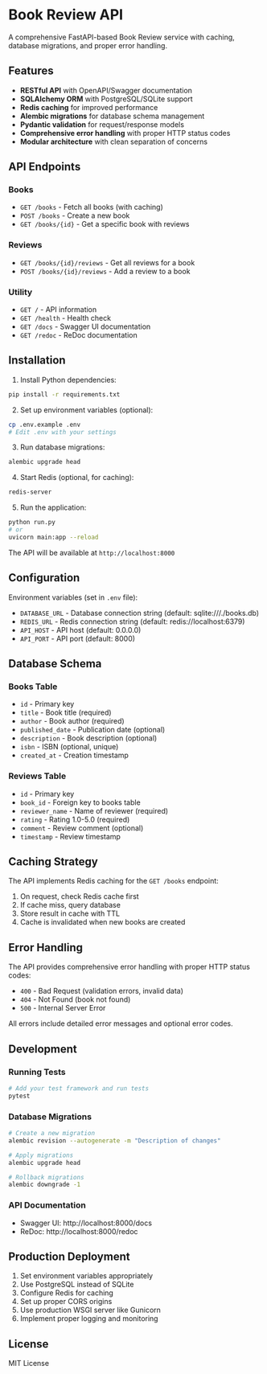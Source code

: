# Book Review API

A comprehensive FastAPI-based Book Review service with caching, database migrations, and proper error handling.

## Features

- **RESTful API** with OpenAPI/Swagger documentation
- **SQLAlchemy ORM** with PostgreSQL/SQLite support
- **Redis caching** for improved performance
- **Alembic migrations** for database schema management
- **Pydantic validation** for request/response models
- **Comprehensive error handling** with proper HTTP status codes
- **Modular architecture** with clean separation of concerns

## API Endpoints

### Books
- `GET /books` - Fetch all books (with caching)
- `POST /books` - Create a new book
- `GET /books/{id}` - Get a specific book with reviews

### Reviews
- `GET /books/{id}/reviews` - Get all reviews for a book
- `POST /books/{id}/reviews` - Add a review to a book

### Utility
- `GET /` - API information
- `GET /health` - Health check
- `GET /docs` - Swagger UI documentation
- `GET /redoc` - ReDoc documentation

## Installation

1. Install Python dependencies:
```bash
pip install -r requirements.txt
```

2. Set up environment variables (optional):
```bash
cp .env.example .env
# Edit .env with your settings
```

3. Run database migrations:
```bash
alembic upgrade head
```

4. Start Redis (optional, for caching):
```bash
redis-server
```

5. Run the application:
```bash
python run.py
# or
uvicorn main:app --reload
```

The API will be available at `http://localhost:8000`

## Configuration

Environment variables (set in `.env` file):

- `DATABASE_URL` - Database connection string (default: sqlite:///./books.db)
- `REDIS_URL` - Redis connection string (default: redis://localhost:6379)
- `API_HOST` - API host (default: 0.0.0.0)
- `API_PORT` - API port (default: 8000)

## Database Schema

### Books Table
- `id` - Primary key
- `title` - Book title (required)
- `author` - Book author (required)
- `published_date` - Publication date (optional)
- `description` - Book description (optional)
- `isbn` - ISBN (optional, unique)
- `created_at` - Creation timestamp

### Reviews Table
- `id` - Primary key
- `book_id` - Foreign key to books table
- `reviewer_name` - Name of reviewer (required)
- `rating` - Rating 1.0-5.0 (required)
- `comment` - Review comment (optional)
- `timestamp` - Review timestamp

## Caching Strategy

The API implements Redis caching for the `GET /books` endpoint:

1. On request, check Redis cache first
2. If cache miss, query database
3. Store result in cache with TTL
4. Cache is invalidated when new books are created

## Error Handling

The API provides comprehensive error handling with proper HTTP status codes:

- `400` - Bad Request (validation errors, invalid data)
- `404` - Not Found (book not found)
- `500` - Internal Server Error

All errors include detailed error messages and optional error codes.

## Development

### Running Tests
```bash
# Add your test framework and run tests
pytest
```

### Database Migrations
```bash
# Create a new migration
alembic revision --autogenerate -m "Description of changes"

# Apply migrations
alembic upgrade head

# Rollback migrations
alembic downgrade -1
```

### API Documentation
- Swagger UI: http://localhost:8000/docs
- ReDoc: http://localhost:8000/redoc

## Production Deployment

1. Set environment variables appropriately
2. Use PostgreSQL instead of SQLite
3. Configure Redis for caching
4. Set up proper CORS origins
5. Use production WSGI server like Gunicorn
6. Implement proper logging and monitoring

## License

MIT License